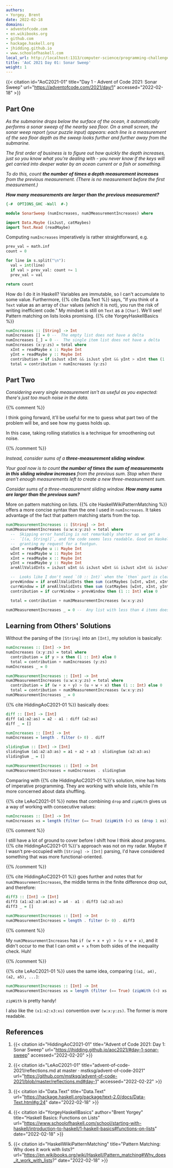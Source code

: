 ```yaml
---
authors:
- Yorgey, Brent
date: 2022-02-18
domains:
- adventofcode.com
- en.wikibooks.org
- github.com
- hackage.haskell.org
- jhidding.github.io
- www.schoolofhaskell.com
local_url: http://localhost:1313/computer-science/programming-challenges/advent-of-code/2021/src/SonarSweep/
title: 'AoC 2021 Day 01: Sonar Sweep'
weight: 1
---
```


{{< citation
  id="AoC2021-01"
  title="Day 1 - Advent of Code 2021: Sonar Sweep"
  url="https://adventofcode.com/2021/day/1"
  accessed="2022-02-18" >}}

## Part One

*As the submarine drops below the surface of the ocean, it automatically
performs a sonar sweep of the nearby sea floor. On a small screen, the
sonar weep report (your puzzle input) appears: each line is a
measurement of the sea floor depth as the sweep looks further and
further away from the submarine.*

*The first order of business is to figure out how quickly the depth
increases, just so you know what you're dealing with - you never know if
the keys will get carried into deeper water by an ocean current or a
fish or something.*

*To do this, count **the number of times a depth measurement increases**
from the previous measurement. (There is no measurement before the
first measurement.)*

***How many measurements are larger than the previous measurement?***

```hs
{-#  OPTIONS_GHC -Wall  #-}

module SonarSweep (numIncreases, num3MeasurementIncreases) where

import Data.Maybe (isJust, catMaybes)
import Text.Read (readMaybe)
```

Computing `numIncreases` imperatively is rather straightforward, e.g.

```py
prev_val = math.inf
count = 0

for line in s.split("\n"):
  val = int(line)
  if val > prev_val: count += 1
  prev_val = val

return count
```

How do I do it in Haskell? Variables are immutable, so I can't accumulate
to some value. Furthermore, {{% cite Data.Text %}} says, "If you think of a
`Text` value as an array of `Char` values (which it is not), you run the risk of
writing inefficient code." My mindset is still on `Text` as a `[Char]`. We'll
see! Pattern matching on lists looks promising. {{% cite YorgeyHaskellBasics %}}

```hs
numIncreases :: [String] -> Int
numIncreases [] = 0 --  The empty list does not have a delta
numIncreases [_] = 0 --  The single item list does not have a delta
numIncreases (x:y:zs) = total where
  xInt = readMaybe x :: Maybe Int
  yInt = readMaybe y :: Maybe Int
  contribution = if isJust xInt && isJust yInt && yInt > xInt then (1 :: Int) else (0 :: Int)
  total = contribution + numIncreases (y:zs)
```

## Part Two

*Considering every single measurement isn't as useful as you expected:
there's just too much noise in the data.*

{{% comment %}}

I think going forward, it'll be useful for me to guess what part two of
the problem will be, and see how my guess holds up.

In this case, taking rolling statistics is a technique for smoothening
out noise.

{{% /comment %}}

*Instead, consider sums of a **three-measurement sliding window**.*

*Your goal now is to count **the number of times the sum of measurements
in this sliding window increases** from the previous sum. Stop when
there aren't enough measurements left to create a new three-measurement
sum.*

*Consider sums of a three-measurement sliding window. **How many sums are
larger than the previous sum?***

More on pattern matching on lists. {{% cite HaskellWikiPatternMatching %}}
offers a more concise syntax than the one I used in `numIncreases`. It takes
advantage of the fact that pattern matching starts from the top.

```hs
num3MeasurementIncreases :: [String] -> Int
num3MeasurementIncreases (u:w:x:y:zs) = total where
  --  Skipping error handling is not remarkably shorter as we get a
  --  `[(a, String)]`, and the code seems less readable. Good on Haskell for not
  --  granting my request for a footgun.
  uInt = readMaybe u :: Maybe Int
  wInt = readMaybe w :: Maybe Int
  xInt = readMaybe x :: Maybe Int
  yInt = readMaybe y :: Maybe Int
  areAllValidInts = isJust uInt && isJust wInt && isJust xInt && isJust yInt

  --  Looks like I don't need `(0 :: Int)` when the `then` part is clear.
  prevWindow = if areAllValidInts then sum (catMaybes [uInt, wInt, xInt]) else 0
  currWindow = if areAllValidInts then sum (catMaybes [wInt, xInt, yInt]) else 0
  contribution = if currWindow > prevWindow then (1 :: Int) else 0

  total = contribution + num3MeasurementIncreases (w:x:y:zs)

num3MeasurementIncreases _ = 0 --  Any list with less than 4 items doesn't have a delta
```

## Learning from Others' Solutions

Without the parsing of the `[String]` into an `[Int]`, my solution is
basically:

```hs
numIncreases :: [Int] -> Int
numIncreases (x:y:zs) = total where
  contribution = if y > x then (1 :: Int) else 0
  total = contribution + numIncreases (y:zs)
numIncreases _ = 0

num3MeasurementIncreases :: [Int] -> Int
num3MeasurementIncreases (u:w:x:y:zs) = total where
  contribution = if (w + x + y) > (u + w + x) then (1 :: Int) else 0
  total = contribution + num3MeasurementIncreases (w:x:y:zs)
num3MeasurementIncreases _ = 0
```

{{% cite HiddingAoC2021-01 %}} basically does:

```hs
diff :: [Int] -> [Int]
diff (a1:a2:as) = a2 - a1 : diff (a2:as)
diff _ = []

numIncreases :: [Int] -> Int
numIncreases = length . filter (> 0) . diff

slidingSum :: [Int] -> [Int]
slidingSum (a1:a2:a3:as) = a1 + a2 + a3 : slidingSum (a2:a3:as)
slidingSum _ = []

num3MeasurementIncreases :: [Int] -> Int
num3MeasurementIncreases = numIncreases . slidingSum
```

Comparing with {{% cite HiddingAoC2021-01 %}}'s solution, mine has hints
of imperative programming. They are working with whole lists, while I'm
more concerned about data shuffling.

{{% cite LeAoC2021-01 %}} notes that combining `drop` and `zipWith`
gives us a way of working with consecutive values:

```hs
numIncreases :: [Int] -> Int
numIncreases xs = length (filter (== True) (zipWith (<) xs (drop 1 xs)))
```

{{% comment %}}

I still have a lot of ground to cover before I shift how I think about
programs. {{% cite HiddingAoC2021-01 %}}'s approach was not on my radar.
Maybe if I wasn't pre-occupied with `[String] -> [Int]` parsing, I'd
have considered something that was more functional-oriented.

{{% /comment %}}

{{% cite HiddingAoC2021-01 %}} goes further and notes that for
`num3MeasurementIncreases`, the middle terms in the finite difference
drop out, and therefore:

```hs
diff3 :: [Int] -> [Int]
diff3 (a1:a2:a3:a4:as) = a4 - a1 : diff3 (a2:a3:as)
diff3 _ = []

num3MeasurementIncreases :: [Int] -> Int
num3MeasurementIncreases = length . filter (> 0) . diff3
```

{{% comment %}}

My `num3MeasurementIncreases` has `if (w + x + y) > (u + w + x)`, and it
didn't occur to me that I can omit `w + x` from both sides of the
inequality check. Huh!

{{% /comment %}}

{{% cite LeAoC2021-01 %}} uses the same idea, comparing `[(a1, a4), (a2,
a5), ...]`:

```hs
num3MeasurementIncreases :: [Int] -> Int
num3MeasurementIncreases xs = length (filter (== True) (zipWith (<) xs (drop 3 xs)))
```

`zipWith` is pretty handy!

I also like the `(x1:x2:x3:xs)` convention over `(w:x:y:zs)`. The former
is more readable.

## References

1. {{< citation
  id="HiddingAoC2021-01"
  title="Advent of Code 2021: Day 1: Sonar Sweep"
  url="https://jhidding.github.io/aoc2021/#day-1-sonar-sweep"
  accessed="2022-02-20" >}}

1. {{< citation
  id="LeAoC2021-01"
  title="advent-of-code-2021/reflections.md at master · mstksg/advent-of-code-2021"
  url="https://github.com/mstksg/advent-of-code-2021/blob/master/reflections.md#day-1"
  accessed="2022-02-22" >}}

1. {{< citation
  id="Data.Text"
  title="Data.Text"
  url="https://hackage.haskell.org/package/text-2.0/docs/Data-Text.html#g:24"
  date="2022-02-18" >}}

1. {{< citation
  id="YorgeyHaskellBasics"
  author="Brent Yorgey"
  title="Haskell Basics: Functions on Lists"
  url="https://www.schoolofhaskell.com/school/starting-with-haskell/introduction-to-haskell/1-haskell-basics#functions-on-lists"
  date="2022-02-18" >}}

1. {{< citation
  id="HaskellWikiPatternMatching"
  title="Pattern Matching: Why does it work with lists?"
  url="https://en.wikibooks.org/wiki/Haskell/Pattern_matching#Why_does_it_work_with_lists?"
  date="2022-02-18" >}}

